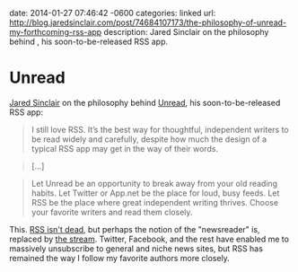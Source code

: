 date: 2014-01-27 07:46:42 -0600
categories: linked
url: http://blog.jaredsinclair.com/post/74684107173/the-philosophy-of-unread-my-forthcoming-rss-app
description: Jared Sinclair on the philosophy behind , his soon-to-be-released RSS app.

# Unread

[Jared Sinclair][] on the philosophy behind [Unread][], his soon-to-be-released
RSS app:

> I still love RSS. It’s the best way for thoughtful, independent writers to be
> read widely and carefully, despite how much the design of a typical RSS app
> may get in the way of their words.

> [...]

> Let Unread be an opportunity to break away from your old reading habits. Let
> Twitter or App.net be the place for loud, busy feeds. Let RSS be the place
> where great independent writing thrives. Choose your favorite writers and
> read them closely.

This. [RSS isn't dead][ooops], but perhaps the notion of the "newsreader" is,
replaced by [the stream][]. Twitter, Facebook, and the rest have enabled me to
massively unsubscribe to general and niche news sites, but RSS has remained the
way I follow my favorite authors more closely.


[Jared Sinclair]: http://jaredsinclair.com
[Unread]: http://jaredsinclair.com/unread/
[ooops]: /journal/oops-can-t-find-a-feed
[the stream]: http://inessential.com/2013/12/12/the_stream

